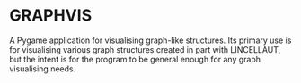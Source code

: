 # GRAPHVIS
A Pygame application for visualising graph-like structures. Its primary use is for visualising various graph structures created in part with LINCELLAUT, but the intent is for the program to be general enough for any graph visualising needs.
